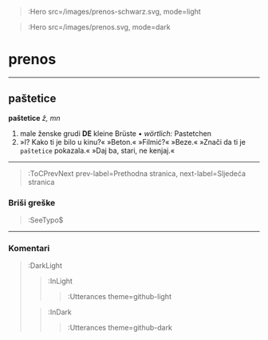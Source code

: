 > :Hero src=/images/prenos-schwarz.svg,
>       mode=light

> :Hero src=/images/prenos.svg,
>       mode=dark

# prenos


****

## paštetice

**paštetice** *ž, mn*

1. male ženske grudi __DE__ kleine Brüste • _wörtlich:_ Pastetchen
  1. »I? Kako ti je bilo u kinu?« »Beton.« »Filmić?« »Beze.« »Znači da ti je `paštetice` pokazala.« »Daj ba, stari, ne kenjaj.«

****

> :ToCPrevNext prev-label=Prethodna stranica, next-label=Sljedeća stranica

### Briši greške

> :SeeTypo$

****

### Komentari

> :DarkLight
> > :InLight
> >
> > > :Utterances theme=github-light
>
> > :InDark
> >
> > > :Utterances theme=github-dark